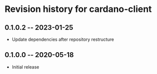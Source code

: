 # Revision history for cardano-client

## 0.1.0.2 -- 2023-01-25

* Update dependencies after repository restructure

## 0.1.0.0 -- 2020-05-18

* Initial release
